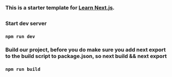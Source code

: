 ### This is a starter template for [Learn Next.js](https://nextjs.org/learn).
##
### Start dev server
### `npm run dev`
### Build our project, before you do make sure you add next export to the build script to package.json, so next build && next export
### `npm run build`

